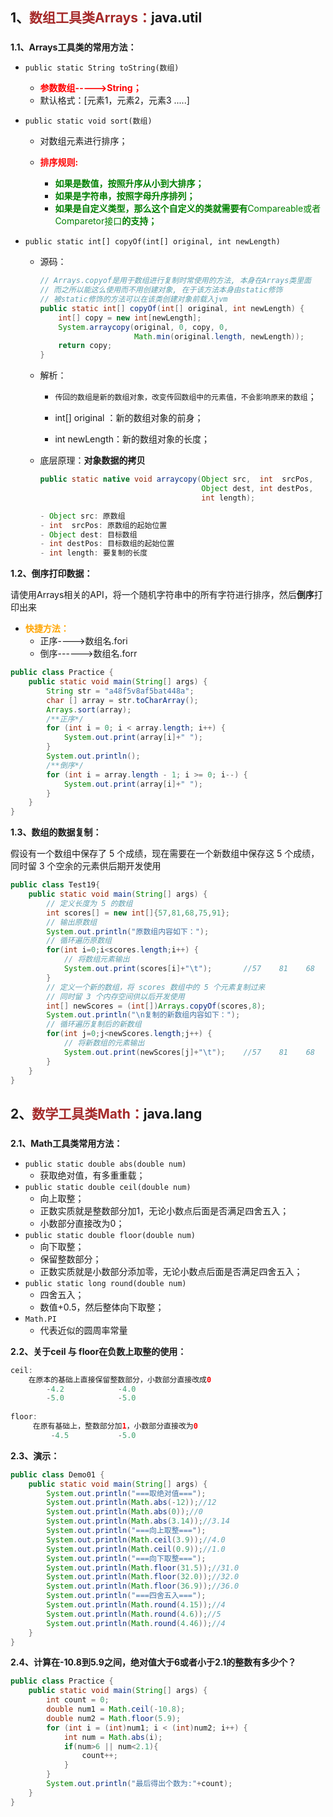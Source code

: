 ## 1、<span style="color:brown">**数组工具类Arrays：**</span>java.util

### <!--与数组相关的工具类，用来实现数组的常见操作-->

**1.1、Arrays工具类的常用方法：**

- `public static String toString(数组)`
  
  - <span style="color:red">**参数数组----->String；**</span>
  - 默认格式：[元素1，元素2，元素3  .....]
  
- `public static void sort(数组)`

  - 对数组元素进行排序；

  - <span style="color:red">**排序规则:**</span>
    - <span style="color:green">**如果是数值，按照升序从小到大排序；**</span>
    - <span style="color:green">**如果是字符串，按照字母升序排列；**</span>
    - <span style="color:green">**如果是自定义类型，那么这个自定义的类就需要有**Compareable或者Comparetor接口**的支持；**</span>
  
- `public static int[] copyOf(int[] original, int newLength)`

  - 源码：

    ```java
    // Arrays.copyof是用于数组进行复制时常使用的方法, 本身在Arrays类里面
    // 而之所以能这么使用而不用创建对象, 在于该方法本身由static修饰
    // 被static修饰的方法可以在该类创建对象前载入jvm
    public static int[] copyOf(int[] original, int newLength) {
        int[] copy = new int[newLength];
        System.arraycopy(original, 0, copy, 0,
                         Math.min(original.length, newLength));
        return copy;
    }
    ```
  
  - 解析：
  
    - `传回的数组是新的数组对象，改变传回数组中的元素值，不会影响原来的数组`；
  
    - int[] original ：新的数组对象的前身；
  
    -  int newLength：新的数组对象的长度；
    
  - 底层原理：**对象数据的拷贝**
  
    ```java
    public static native void arraycopy(Object src,  int  srcPos,
                                        Object dest, int destPos,
                                        int length);
    
    - Object src: 原数组
    - int  srcPos: 原数组的起始位置
    - Object dest: 目标数组
    - int destPos: 目标数组的起始位置
    - int length: 要复制的长度
    ```

**1.2、倒序打印数据：**

请使用Arrays相关的API，将一个随机字符串中的所有字符进行排序，然后**倒序**打印出来

- <span style="color:orange">**快捷方法：**</span>
  - 正序---->数组名.fori
  - 倒序------>数组名.forr

```java
public class Practice {
    public static void main(String[] args) {
        String str = "a48f5v8af5bat448a";
        char [] array = str.toCharArray();
        Arrays.sort(array);
        /**正序*/
        for (int i = 0; i < array.length; i++) {
            System.out.print(array[i]+" ");
        }
        System.out.println();
        /**倒序*/
        for (int i = array.length - 1; i >= 0; i--) {
            System.out.print(array[i]+" ");
        }
    }
}
```

**1.3、数组的数据复制：**

假设有一个数组中保存了 5 个成绩，现在需要在一个新数组中保存这 5 个成绩，同时留 3 个空余的元素供后期开发使用

```java
public class Test19{
    public static void main(String[] args) {
        // 定义长度为 5 的数组
        int scores[] = new int[]{57,81,68,75,91};
        // 输出原数组
        System.out.println("原数组内容如下：");
        // 循环遍历原数组
        for(int i=0;i<scores.length;i++) {
            // 将数组元素输出
            System.out.print(scores[i]+"\t");		//57    81    68    75    91  
        }
        // 定义一个新的数组，将 scores 数组中的 5 个元素复制过来
        // 同时留 3 个内存空间供以后开发使用
        int[] newScores = (int[])Arrays.copyOf(scores,8);
        System.out.println("\n复制的新数组内容如下：");
        // 循环遍历复制后的新数组
        for(int j=0;j<newScores.length;j++) {
            // 将新数组的元素输出
            System.out.print(newScores[j]+"\t");	//57    81    68    75    91    0    0    0
        }
    }
}
```



## 2、<span style="color:brown">**数学工具类Math：**</span>java.lang

### <!--与数学计算相关的工具类，用来实现数组的常见操作--> 

**2.1、Math工具类常用方法：**

- `public static double abs(double num)`
  - 获取绝对值，有多重重载；
- `public static double ceil(double num)`
  - 向上取整；
  - 正数实质就是整数部分加1，无论小数点后面是否满足四舍五入；
  - 小数部分直接改为0；
- `public static double floor(double num)`
  - 向下取整；
  - 保留整数部分；
  - 正数实质就是小数部分添加零，无论小数点后面是否满足四舍五入；
- `public static long round(double num)`
  - 四舍五入；
  - 数值+0.5，然后整体向下取整；
- `Math.PI`
  - 代表近似的圆周率常量

**2.2、关于ceil 与 floor在负数上取整的使用：**

```java
ceil:
	在原本的基础上直接保留整数部分，小数部分直接改成0
        -4.2            -4.0
        -5.0            -5.0
        
floor:
     在原有基础上，整数部分加1，小数部分直接改为0
         -4.5           -5.0
```

**2.3、演示：**

```java
public class Demo01 {
    public static void main(String[] args) {
        System.out.println("===取绝对值===");
        System.out.println(Math.abs(-12));//12
        System.out.println(Math.abs(0));//0
        System.out.println(Math.abs(3.14));//3.14
        System.out.println("===向上取整===");
        System.out.println(Math.ceil(3.9));//4.0
        System.out.println(Math.ceil(0.9));//1.0
        System.out.println("===向下取整===");
        System.out.println(Math.floor(31.5));//31.0
        System.out.println(Math.floor(32.0));//32.0
        System.out.println(Math.floor(36.9));//36.0
        System.out.println("===四舍五入===");
        System.out.println(Math.round(4.15));//4
        System.out.println(Math.round(4.6));//5
        System.out.println(Math.round(4.46));//4
    }
}
```

**2.4、计算在-10.8到5.9之间，绝对值大于6或者小于2.1的整数有多少个？**

```java
public class Practice {
    public static void main(String[] args) {
        int count = 0;
        double num1 = Math.ceil(-10.8);
        double num2 = Math.floor(5.9);
        for (int i = (int)num1; i < (int)num2; i++) {
            int num = Math.abs(i);
            if(num>6 || num<2.1){
                count++;
            }
        }
        System.out.println("最后得出个数为:"+count);
    }
}
```


